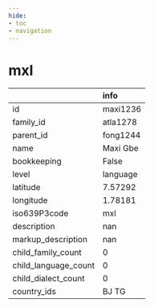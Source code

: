 ```yaml
---
hide:
- toc
- navigation
---
```

# mxl
|                      | info     |
|:---------------------|:---------|
| id                   | maxi1236 |
| family_id            | atla1278 |
| parent_id            | fong1244 |
| name                 | Maxi Gbe |
| bookkeeping          | False    |
| level                | language |
| latitude             | 7.57292  |
| longitude            | 1.78181  |
| iso639P3code         | mxl      |
| description          | nan      |
| markup_description   | nan      |
| child_family_count   | 0        |
| child_language_count | 0        |
| child_dialect_count  | 0        |
| country_ids          | BJ TG    |